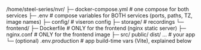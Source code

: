 /home/steel-series/nvr/
├─ docker-compose.yml        # one compose for both services
├─ .env                      # compose variables for BOTH services (ports, paths, TZ, image names)
├─ config/                   # viseron config
├─ storage/                  # recordings
└─ frontend/
   ├─ Dockerfile             # ONLY for the frontend (nginx static server)
   ├─ nginx.conf             # ONLY for the frontend image
   ├─ src/ public/ dist/ …   # your app
   └─ (optional) .env.production  # app build-time vars (Vite), explained below